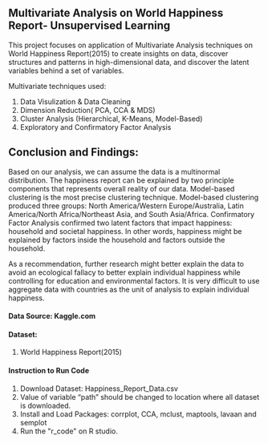 ## Multivariate Analysis on World Happiness Report- Unsupervised Learning

This project focuses on application of Multivariate Analysis techniques on World Happiness Report(2015) to create insights on 
data, discover structures and patterns in high-dimensional data, and discover the latent variables behind a set of variables. 

Multivariate techniques used:
1. Data Visulization & Data Cleaning 
2. Dimension Reduction( PCA, CCA & MDS)
3. Cluster Analysis (Hierarchical, K-Means, Model-Based)
4. Exploratory and Confirmatory Factor Analysis

## Conclusion and Findings:
Based on our analysis, we can assume the data is a multinormal distribution. The happiness report
can be explained by two principle components that represents overall reality of our data.
Model-based clustering is the most precise clustering technique. Model-based clustering produced
three groups: North America/Western Europe/Australia, Latin America/North Africa/Northeast Asia, and South Asia/Africa.
Confirmatory Factor Analysis confirmed two latent factors that impact happiness: household and societal happiness. In other words, happiness might be explained by
factors inside the household and factors outside the household.


As a recommendation, further research might better explain the data to avoid an ecological fallacy
to better explain individual happiness while controlling for education and environmental factors.
It is very difficult to use aggregate data with countries as the unit of analysis to explain individual
happiness.

#### Data Source: Kaggle.com

#### Dataset:
1. World Happiness Report(2015)


#### Instruction to Run Code
1. Download Dataset: Happiness_Report_Data.csv
2. Value of variable “path” should be changed to location where all dataset is downloaded.
3. Install and Load Packages: corrplot, CCA, mclust, maptools, lavaan and semplot
4. Run the "r_code" on R studio.
